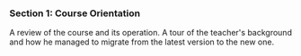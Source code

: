 ### Section 1: Course Orientation
A review of the course and its operation. A tour of the teacher's background and how he managed to migrate from the latest version to the new one.